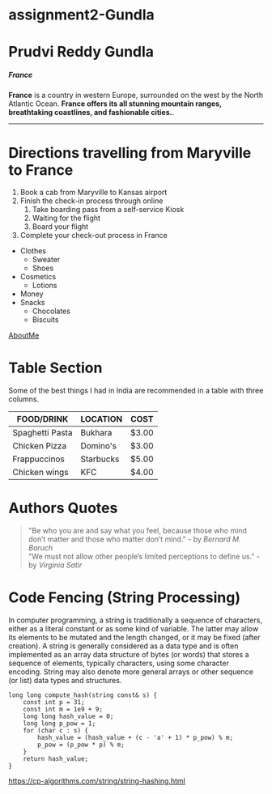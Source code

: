 # assignment2-Gundla

# Prudvi Reddy Gundla

##### France
**France** is a country in western Europe, surrounded on the west by the North Atlantic Ocean.
**France offers its all stunning mountain ranges, breathtaking coastlines, and fashionable cities.**.

*****

# Directions travelling from Maryville to France
1. Book a cab from Maryville to Kansas airport
2. Finish the check-in process through online
   1. Take boarding pass from a self-service Kiosk
   2. Waiting for the flight
   3. Board your flight
3. Complete your check-out process in France

* Clothes
  * Sweater
  * Shoes
* Cosmetics
  * Lotions
* Money
* Snacks
  * Chocolates
  * Biscuits

[AboutMe](https://github.com/Prudvi97/assignment2-Gundla/blob/main/AboutMe.md)

# Table Section

Some of the best things I had in India are recommended in a table with three columns.

| FOOD/DRINK       |  LOCATION     |      COST      |
|     ---          |   ---         |     ---        |
|Spaghetti Pasta   |  Bukhara      |     $3.00      |
| Chicken Pizza    |  Domino's     |     $3.00      |
|Frappuccinos      |  Starbucks    |     $5.00      |
|Chicken wings     |  KFC          |     $4.00      |

# Authors Quotes

> "Be who you are and say what you feel, because those who mind don’t matter and those who matter don’t mind." - by
*Bernard M. Baruch* <br>
> "We must not allow other people’s limited perceptions to define us." - by
*Virginia Satir*

# Code Fencing (String Processing)
In computer programming, a string is traditionally a sequence of characters, either as a literal constant or as some kind of variable. The latter may allow its elements to be mutated and the length changed, or it may be fixed (after creation). A string is generally considered as a data type and is often implemented as an array data structure of bytes (or words) that stores a sequence of elements, typically characters, using some character encoding. String may also denote more general arrays or other sequence (or list) data types and structures.

```
long long compute_hash(string const& s) {
    const int p = 31;
    const int m = 1e9 + 9;
    long long hash_value = 0;
    long long p_pow = 1;
    for (char c : s) {
        hash_value = (hash_value + (c - 'a' + 1) * p_pow) % m;
        p_pow = (p_pow * p) % m;
    }
    return hash_value;
}
```

<https://cp-algorithms.com/string/string-hashing.html>